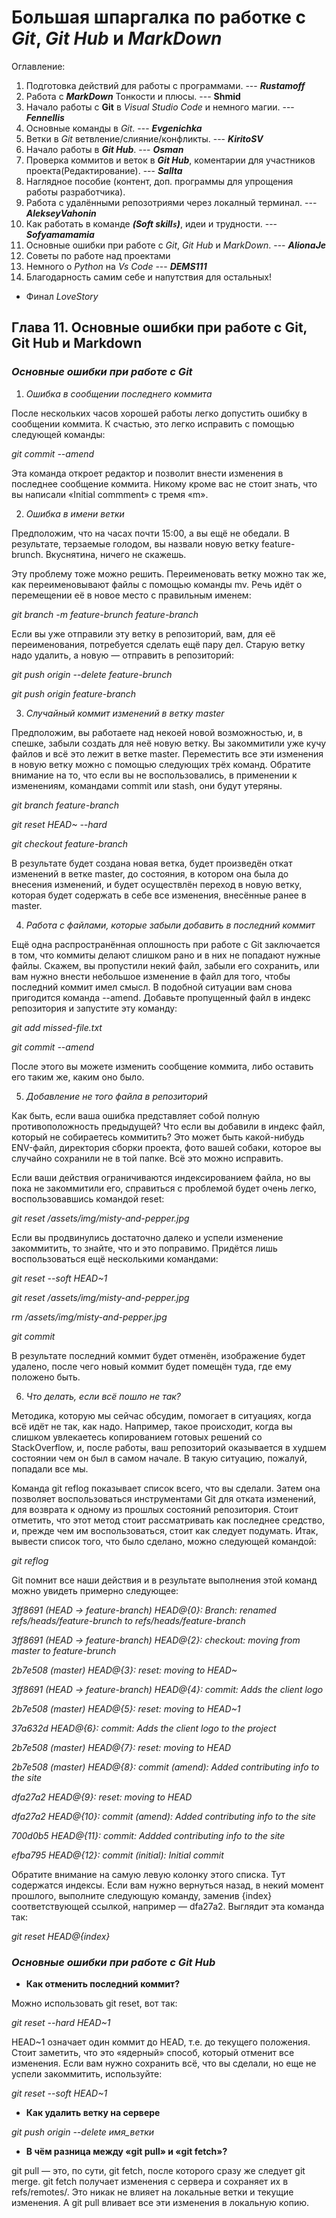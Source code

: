 # Большая шпаргалка по работке с *Git*, *Git Hub* и *MarkDown*
Оглавление:
1. Подготовка действий для работы с программами. --- **_Rustamoff_**
2. Работа с **_MarkDown_** Тонкости и плюсы. --- **__Shmid__**
3. Начало работы с **Git** в *Visual Studio Code* и немного магии. --- **_Fennellis_**
4. Основные команды в *Git*. --- **_Evgenichka_**
5. Ветки в *Git* ветвление/слияние/конфликты. --- **_KiritoSV_**
6. Начало работы в **_Git Hub_**. --- **_Osman_**
7. Проверка коммитов и веток в **_Git Hub_**, коментарии для участников проекта(Редактирование). --- **_Sallta_**
8. Наглядное пособие (контент, доп. программы для упрощения работы разработчика).
9. Работа с удалёнными репозотриями через локалный терминал. ---  **_AlekseyVahonin_**
10. Как работать в команде ***(Soft skill`s`)***, идеи и трудности. --- **_Sofyamamamia_** 
11. Основные ошибки при работе с *Git*, *Git Hub* и *MarkDown*. --- **_AlionaJe_** 
12. Советы по работе над проектами
13. Немного о *Python* на *Vs Code* --- **_DEMS111_**
14. Благодарность самим себе и напутствия для остальных!
* Финал *LoveStory*

## Глава 11. Основные ошибки при работе с Git, Git Hub и Markdown

### *Основные ошибки при работе с Git*

1. *Ошибка в сообщении последнего коммита*

После нескольких часов хорошей работы легко допустить ошибку в сообщении коммита. К счастью, это легко исправить с помощью следующей команды:

*git commit --amend*

Эта команда откроет редактор и позволит внести изменения в последнее сообщение коммита. Никому кроме вас не стоит знать, что вы написали «Initial commment» с тремя «m».

2. *Ошибка в имени ветки*

Предположим, что на часах почти 15:00, а вы ещё не обедали. В результате, терзаемые голодом, вы назвали новую ветку feature-brunch. Вкуснятина, ничего не скажешь.

Эту проблему тоже можно решить. Переименовать ветку можно так же, как переименовывают файлы с помощью команды mv. Речь идёт о перемещении её в новое место с правильным именем:

*git branch -m feature-brunch feature-branch*

Если вы уже отправили эту ветку в репозиторий, вам, для её переименования, потребуется сделать ещё пару дел. Старую ветку надо удалить, а новую — отправить в репозиторий:

*git push origin --delete feature-brunch*

*git push origin feature-branch*

3. *Случайный коммит изменений в ветку master*

Предположим, вы работаете над некоей новой возможностью, и, в спешке, забыли создать для неё новую ветку. Вы закоммитили уже кучу файлов и всё это лежит в ветке master. Переместить все эти изменения в новую ветку можно с помощью следующих трёх команд. Обратите внимание на то, что если вы не воспользовались, в применении к изменениям, командами commit или stash, они будут утеряны.

*git branch feature-branch*

*git reset HEAD~ --hard*

*git checkout feature-branch*

В результате будет создана новая ветка, будет произведён откат изменений в ветке master, до состояния, в котором она была до внесения изменений, и будет осуществлён переход в новую ветку, которая будет содержать в себе все изменения, внесённые ранее в master.

4. *Работа с файлами, которые забыли добавить в последний коммит*

Ещё одна распространённая оплошность при работе с Git заключается в том, что коммиты делают слишком рано и в них не попадают нужные файлы. Скажем, вы пропустили некий файл, забыли его сохранить, или вам нужно внести небольшое изменение в файл для того, чтобы последний коммит имел смысл. В подобной ситуации вам снова пригодится команда --amend. Добавьте пропущенный файл в индекс репозитория и запустите эту команду:

*git add missed-file.txt*

*git commit --amend*

После этого вы можете изменить сообщение коммита, либо оставить его таким же, каким оно было.

5. *Добавление не того файла в репозиторий*

Как быть, если ваша ошибка представляет собой полную противоположность предыдущей? Что если вы добавили в индекс файл, который не собираетесь коммитить? Это может быть какой-нибудь ENV-файл, директория сборки проекта, фото вашей собаки, которое вы случайно сохранили не в той папке. Всё это можно исправить.

Если ваши действия ограничиваются индексированием файла, но вы пока не закоммитили его, справиться с проблемой будет очень легко, воспользовавшись командой reset:

*git reset /assets/img/misty-and-pepper.jpg*

Если вы продвинулись достаточно далеко и успели изменение закоммитить, то знайте, что и это поправимо. Придётся лишь воспользоваться ещё несколькими командами:

*git reset --soft HEAD~1*

*git reset /assets/img/misty-and-pepper.jpg*

*rm /assets/img/misty-and-pepper.jpg*

*git commit*

В результате последний коммит будет отменён, изображение будет удалено, после чего новый коммит будет помещён туда, где ему положено быть.

6. *Что делать, если всё пошло не так?*

Методика, которую мы сейчас обсудим, помогает в ситуациях, когда всё идёт не так, как надо. Например, такое происходит, когда вы слишком увлекаетесь копированием готовых решений со StackOverflow, и, после работы, ваш репозиторий оказывается в худшем состоянии чем он был в самом начале. В такую ситуацию, пожалуй, попадали все мы.

Команда git reflog показывает список всего, что вы сделали. Затем она позволяет воспользоваться инструментами Git для отката изменений, для возврата к одному из прошлых состояний репозитория. Стоит отметить, что этот метод стоит рассматривать как последнее средство, и, прежде чем им воспользоваться, стоит как следует подумать. Итак, вывести список того, что было сделано, можно следующей командой:

*git reflog*

Git помнит все наши действия и в результате выполнения этой команд можно увидеть примерно следующее:

*3ff8691 (HEAD -> feature-branch) HEAD@{0}: Branch: renamed refs/heads/feature-brunch to refs/heads/feature-branch*

*3ff8691 (HEAD -> feature-branch) HEAD@{2}: checkout: moving from master to feature-brunch*

*2b7e508 (master) HEAD@{3}: reset: moving to HEAD~*

*3ff8691 (HEAD -> feature-branch) HEAD@{4}: commit: Adds the client logo*

*2b7e508 (master) HEAD@{5}: reset: moving to HEAD~1*

*37a632d HEAD@{6}: commit: Adds the client logo to the project*

*2b7e508 (master) HEAD@{7}: reset: moving to HEAD*

*2b7e508 (master) HEAD@{8}: commit (amend): Added contributing info to the site*

*dfa27a2 HEAD@{9}: reset: moving to HEAD*

*dfa27a2 HEAD@{10}: commit (amend): Added contributing info to the site*

*700d0b5 HEAD@{11}: commit: Addded contributing info to the site*

*efba795 HEAD@{12}: commit (initial): Initial commit*

Обратите внимание на самую левую колонку этого списка. Тут содержатся индексы. Если вам нужно вернуться назад, в некий момент прошлого, выполните следующую команду, заменив {index} соответствующей ссылкой, например — dfa27a2. Выглядит эта команда так:

*git reset HEAD@{index}*

### *Основные ошибки при работе с Git Hub*

* **Как отменить последний коммит?**

Можно использовать git reset, вот так:

*git reset --hard HEAD~1*

HEAD~1 означает один коммит до HEAD, т.е. до текущего положения. Стоит заметить, что это «ядерный» способ, который отменит все изменения. Если вам нужно сохранить всё, что вы сделали, но еще не успели закоммитить, используйте:

*git reset --soft HEAD~1*

* **Как удалить ветку на сервере**

*git push origin --delete имя_ветки*

* **В чём разница между «git pull» и «git fetch»?**

git pull — это, по сути, git fetch, после которого сразу же следует git merge. git fetch получает изменения с сервера и сохраняет их в refs/remotes/. Это никак не влияет на локальные ветки и текущие изменения. А git pull вливает все эти изменения в локальную копию.
